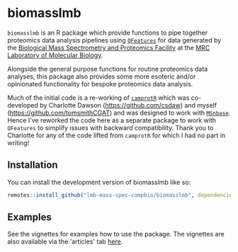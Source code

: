 
# biomasslmb

<!-- badges: start -->
<!-- badges: end -->

`biomasslmb` is an R package which provide functions to pipe together proteomics 
data analysis pipelines using 
[`QFeatures`](https://www.bioconductor.org/packages/release/bioc/html/QFeatures.html) 
for data generated by the 
[Biological Mass Spectrometry and Proteomics Facility](https://www2.mrc-lmb.cam.ac.uk/research/scientific-facilities-and-support-services/mass-spectrometry-home/) 
at the [MRC Laboratory of Molecular Biology](https://www2.mrc-lmb.cam.ac.uk/).

Alongside the general purpose functions for routine proteomics data analyses, 
this package also provides some more esoteric and/or opinionated functionality 
for bespoke proteomics data analysis. 

Much of the initial code is a re-working of 
[`camprotR`](https://github.com/CambridgeCentreForProteomics/camprotR) 
which was co-developed by Charlotte Dawson (https://github.com/csdaw) and myself 
(https://github.com/tomsmithCGAT) and was designed to work with 
[`MSnbase`](https://bioconductor.org/packages/release/bioc/html/MSnbase.html). 
Hence I've reworked the code here as a separate package to work with `QFeatures` 
to simplify issues with backward compatibility. Thank you to Charlotte for any of 
the code lifted from `camprotR` for which I had no part in writing!

## Installation

You can install the development version of biomasslmb like so:

``` r
remotes::install_github("lmb-mass-spec-compbio/biomasslmb", dependencies = TRUE)
```

## Examples

See the vignettes for examples how to use the package. The vignettes are also
available via the 'articles' tab 
[here](https://lmb-mass-spec-compbio.github.io/biomasslmb).

